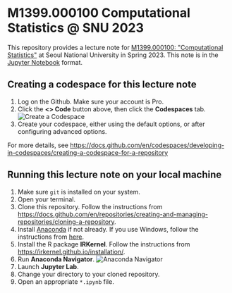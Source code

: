 # M1399.000100 Computational Statistics @ SNU 2023

This repository provides a lecture note for [M1399.000100: "Computational Statistics"](https://won-j.github.io/M1399_000100-2023spring/) at Seoul National University in Spring 2023. This note is in the [Jupyter Notebook](https://jupyter.org) format.

## Creating a codespace for this lecture note

1. Log on the Github. Make sure your account is Pro.
2. Click the **<> Code** button above, then click the **Codespaces** tab.
	![Create a Codespace](https://docs.github.com/assets/cb-83995/images/help/codespaces/default-machine-type.png)
3. Create your codespace, either using the default options, or after configuring advanced options.

For more details, see <https://docs.github.com/en/codespaces/developing-in-codespaces/creating-a-codespace-for-a-repository>
	
## Running this lecture note on your local machine

1. Make sure `git` is installed on your system.
2. Open your terminal.
3. Clone this repository. Follow the instructions from <https://docs.github.com/en/repositories/creating-and-managing-repositories/cloning-a-repository>.
4. Install [Anaconda](https://www.anaconda.com/products/distribution) if not already. If you use Windows, follow the instructions from [here](https://pythonforundergradengineers.com/installing-anaconda-on-windows.html).
5. Install the R package **IRKernel**. Follow the instructions from <https://irkernel.github.io/installation/>.
6. Run **Anaconda Navigator**.
	![Anaconda Navigator](https://runestone.academy/ns/books/published/httlads/_images/navigator.png)
7. Launch **Jupyter Lab**.
8. Change your directory to your cloned repository.
9. Open an appropriate `*.ipynb` file.

